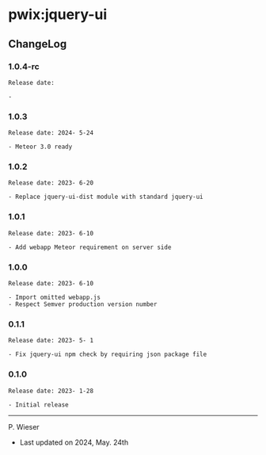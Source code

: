 # pwix:jquery-ui

## ChangeLog

### 1.0.4-rc

    Release date: 

    - 

### 1.0.3

    Release date: 2024- 5-24

    - Meteor 3.0 ready

### 1.0.2

    Release date: 2023- 6-20

    - Replace jquery-ui-dist module with standard jquery-ui

### 1.0.1

    Release date: 2023- 6-10

    - Add webapp Meteor requirement on server side

### 1.0.0

    Release date: 2023- 6-10

    - Import omitted webapp.js
    - Respect Semver production version number

### 0.1.1

    Release date: 2023- 5- 1

    - Fix jquery-ui npm check by requiring json package file

### 0.1.0

    Release date: 2023- 1-28

    - Initial release

---
P. Wieser
- Last updated on 2024, May. 24th

